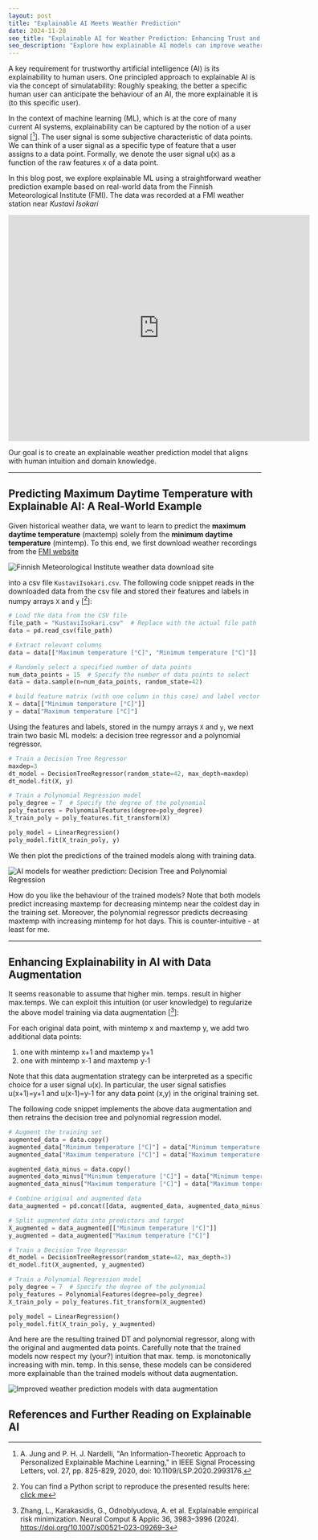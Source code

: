 ```yaml
---
layout: post
title: "Explainable AI Meets Weather Prediction" 
date: 2024-11-28
seo_title: "Explainable AI for Weather Prediction: Enhancing Trust and Accuracy"
seo_description: "Explore how explainable AI models can improve weather prediction accuracy using data from the Finnish Meteorological Institute. Learn about user signals and data augmentation."
---
```


A key requirement for trustworthy artificial intelligence (AI) is its explainability to human users. 
One principled approach to explainable AI is via the concept of simulatability: Roughly speaking, 
the better a specific human user can anticipate the behaviour of an AI, the more explainable it 
is (to this specific user). 

In the context of machine learning (ML), which is at the core of many current AI systems, explainability 
can be captured by the notion of a user signal [[^1]]. The user signal is some subjective characteristic of 
data points. We can think of a user signal as a specific type of feature that a user assigns to a data point. 
Formally, we denote the user signal u(x) as a function of the raw features x of a data point. 


In this blog post, we explore explainable ML using a straightforward weather prediction example based 
on real-world data from the Finnish Meteorological Institute (FMI). The data was recorded at a FMI weather 
station near *Kustavi Isokari*

<iframe
  src="https://www.google.com/maps/embed?pb=!1m18!1m12!1m3!1d2000.1234567890!2d21.123456!3d60.123456!2m3!1f0!2f0!3f0!3m2!1i1024!2i768!4f13.1!3m3!1m2!1s0x1234567890abcdef%3A0xabcdef1234567890!2sIsokari%2C%20Kustavi%2C%20Finland!5e0!3m2!1sen!2sfi!4v1695775176803!5m2!1sen!2sfi&z=6"
  width="600"
  height="450"
  style="border:0;"
  allowfullscreen=""
  loading="lazy"
  referrerpolicy="no-referrer-when-downgrade">
</iframe>

Our goal is to create an explainable weather prediction model that aligns with human intuition 
and domain knowledge.

---

## Predicting Maximum Daytime Temperature with Explainable AI: A Real-World Example

Given historical weather data, we want to learn to predict the **maximum daytime temperature** (maxtemp)
solely from the **minimum daytime temperature** (mintemp). To this end, we first download weather recordings 
from the [FMI website](https://en.ilmatieteenlaitos.fi/download-observations)

![Finnish Meteorological Institute weather data download site](assets/PostEERM/FMIDownloadSite.jpg)

into a csv file `KustaviIsokari.csv`. The following code snippet reads in the downloaded data from the csv file 
and stored their features and labels in numpy arrays `X` and `y` [[^2]]: 
```python
# Load the data from the CSV file
file_path = "KustaviIsokari.csv"  # Replace with the actual file path
data = pd.read_csv(file_path)

# Extract relevant columns
data = data[["Maximum temperature [°C]", "Minimum temperature [°C]"]]

# Randomly select a specified number of data points
num_data_points = 15  # Specify the number of data points to select
data = data.sample(n=num_data_points, random_state=42)

# build feature matrix (with one column in this case) and label vector
X = data[["Minimum temperature [°C]"]]  
y = data["Maximum temperature [°C]"]    
```

Using the features and labels, stored in the numpy arrays `X` and `y`, we next train two basic ML models: 
a decision tree regressor and a polynomial regressor. 
```python
# Train a Decision Tree Regressor
maxdep=3 
dt_model = DecisionTreeRegressor(random_state=42, max_depth=maxdep)
dt_model.fit(X, y)

# Train a Polynomial Regression model
poly_degree = 7  # Specify the degree of the polynomial
poly_features = PolynomialFeatures(degree=poly_degree)
X_train_poly = poly_features.fit_transform(X)

poly_model = LinearRegression()
poly_model.fit(X_train_poly, y)  
```
We then plot the predictions of the trained models along with training data.

![AI models for weather prediction: Decision Tree and Polynomial Regression](assets/PostEERM/dtpolyreg.png)

How do you like the behaviour of the trained models? Note that both models predict increasing maxtemp 
for decreasing mintemp near the coldest day in the training set. Moreover, the polynomial regressor 
predicts decreasing maxtemp with increasing mintemp for hot days. This is counter-intuitive - at least for me.


---

## Enhancing Explainability in AI with Data Augmentation

It seems reasonable to assume that higher min. temps. result in higher max.temps. 
We can exploit this intuition (or user knowledge) to regularize the above model training 
via data augmentation [[^3]]:

For each original data point, with mintemp x and maxtemp y, we add two 
additional data points: 
1. one with mintemp x+1 and maxtemp y+1
2. one with mintemp x-1 and maxtemp y-1 

Note that this data augmentation strategy can be interpreted as 
a specific choice for a user signal u(x). In particular, the user signal 
satisfies u(x+1)=y+1 and u(x-1)=y-1 for any data point (x,y) 
in the original training set. 

The following code snippet implements the above data augmentation and 
then retrains the decision tree and polynomial regression model.  
```python
# Augment the training set
augmented_data = data.copy()
augmented_data["Minimum temperature [°C]"] = data["Minimum temperature [°C]"] + 1
augmented_data["Maximum temperature [°C]"] = data["Maximum temperature [°C]"] + 1

augmented_data_minus = data.copy()
augmented_data_minus["Minimum temperature [°C]"] = data["Minimum temperature [°C]"] - 1
augmented_data_minus["Maximum temperature [°C]"] = data["Maximum temperature [°C]"] - 1

# Combine original and augmented data
data_augmented = pd.concat([data, augmented_data, augmented_data_minus], ignore_index=True)

# Split augmented data into predictors and target
X_augmented = data_augmented[["Minimum temperature [°C]"]]
y_augmented = data_augmented["Maximum temperature [°C]"]

# Train a Decision Tree Regressor
dt_model = DecisionTreeRegressor(random_state=42, max_depth=3)
dt_model.fit(X_augmented, y_augmented)

# Train a Polynomial Regression model
poly_degree = 7  # Specify the degree of the polynomial
poly_features = PolynomialFeatures(degree=poly_degree)
X_train_poly = poly_features.fit_transform(X_augmented)

poly_model = LinearRegression()
poly_model.fit(X_train_poly, y_augmented)
```

And here are the resulting trained DT and polynomial regressor, along with the 
original and augmented data points. Carefully note that the trained models 
now respect my (your?) intuition that max. temp. is monotonically increasing 
with min. temp. In this sense, these models can be considered more explainable 
than the trained models without data augmentation. 

![Improved weather prediction models with data augmentation](assets/PostEERM/dtpolyregexplainable.png)

## References and Further Reading on Explainable AI 

[^1]: A. Jung and P. H. J. Nardelli, "An Information-Theoretic Approach to Personalized Explainable Machine Learning," in IEEE Signal Processing Letters, vol. 27, pp. 825-829, 2020, doi: 10.1109/LSP.2020.2993176.  

[^2]: You can find a Python script to reproduce the presented results here: [click me](assets/PostEERM/ExplainableML.py) 

[^3]: Zhang, L., Karakasidis, G., Odnoblyudova, A. et al. Explainable empirical risk minimization. Neural Comput & Applic 36, 3983–3996 (2024). https://doi.org/10.1007/s00521-023-09269-3




